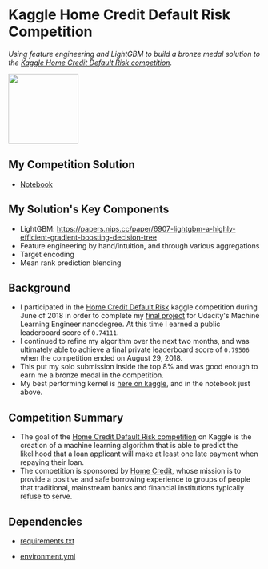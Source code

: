 # Kaggle Home Credit Default Risk Competition
*Using feature engineering and LightGBM to build a bronze medal solution to the [Kaggle Home Credit Default Risk competition](https://www.kaggle.com/c/home-credit-default-risk).*

<img src="https://github.com/jamesdellinger/kaggle_home_credit_default_risk_competition/blob/master/images/thumb76_76.png" height="140">

## My Competition Solution
* [Notebook](http://nbviewer.jupyter.org/github/jamesdellinger/kaggle_home_credit_default_risk_competition/blob/master/kernel_home_credit_putting_all_the_steps_together_v10.ipynb)

## My Solution's Key Components
* LightGBM: https://papers.nips.cc/paper/6907-lightgbm-a-highly-efficient-gradient-boosting-decision-tree
* Feature engineering by hand/intuition, and through various aggregations
* Target encoding
* Mean rank prediction blending

## Background
* I participated in the [Home Credit Default Risk](https://www.kaggle.com/c/home-credit-default-risk) kaggle competition during June of 2018 in order to complete my [final project](https://github.com/jamesdellinger/machine_learning_nanodegree_capstone_project) for Udacity's Machine Learning Engineer nanodegree. At this time I earned a public leaderboard score of `0.74111`.
* I continued to refine my algorithm over the next two months, and was ultimately able to achieve a final private leaderboard score of `0.79506` when the competition ended on August 29, 2018.
* This put my solo submission inside the top 8% and was good enough to earn me a bronze medal in the competition.
* My best performing kernel is [here on kaggle](https://www.kaggle.com/jamesdellinger/home-credit-putting-all-the-steps-together), and in the notebook just above.

## Competition Summary
* The goal of the [Home Credit Default Risk competition](https://www.kaggle.com/c/home-credit-default-risk) on Kaggle is the creation of a machine learning algorithm that is able to predict the likelihood that a loan applicant will make at least one late payment when repaying their loan. 
* The competition is sponsored by [Home Credit](http://www.homecredit.net), whose mission is to provide a positive and safe borrowing experience to groups of people that traditional, mainstream banks and financial institutions typically refuse to serve.

## Dependencies
* [requirements.txt](https://github.com/jamesdellinger/kaggle_home_credit_default_risk_competition/blob/master/requirements.txt)

* [environment.yml](https://github.com/jamesdellinger/kaggle_home_credit_default_risk_competition/blob/master/exploration.ipynb)